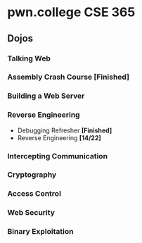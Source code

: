 # pwn.college CSE 365
## Dojos
### Talking Web
### Assembly Crash Course **[Finished]**

### Building a Web Server
### Reverse Engineering
- Debugging Refresher **[Finished]**
- Reverse Engineering **[14/22]**
### Intercepting Communication
### Cryptography

### Access Control

### Web Security

### Binary Exploitation

